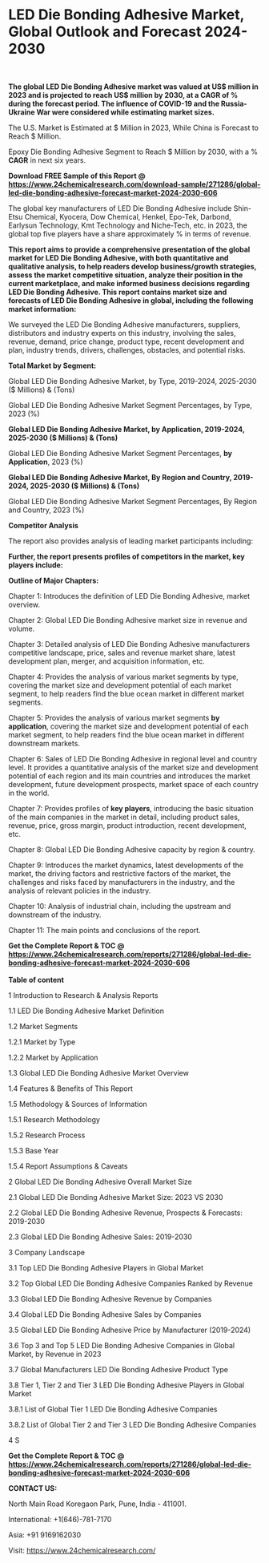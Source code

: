 <h1>LED Die Bonding Adhesive Market, Global Outlook and Forecast 2024-2030</h1><br/><p><strong>The global LED Die Bonding Adhesive market was valued at US$ million in 2023 and is projected to reach US$ million by 2030, at a <strong>CAGR</strong> of % during the forecast period. The influence of COVID-19 and the Russia-Ukraine War were considered while estimating market sizes.</strong></p><p>The U.S. Market is Estimated at $ Million in 2023, While China is Forecast to Reach $ Million.</p><p>Epoxy Die Bonding Adhesive Segment to Reach $ Million by 2030, with a % <strong>CAGR</strong> in next six years.</p><div><b>Download FREE Sample of this Report @ <a href="https://www.24chemicalresearch.com/download-sample/271286/global-led-die-bonding-adhesive-forecast-market-2024-2030-606">https://www.24chemicalresearch.com/download-sample/271286/global-led-die-bonding-adhesive-forecast-market-2024-2030-606</a></b></div><p>The global key manufacturers of LED Die Bonding Adhesive include Shin-Etsu Chemical, Kyocera, Dow Chemical, Henkel, Epo-Tek, Darbond, Earlysun Technology, Kmt Technology and Niche-Tech, etc. in 2023, the global top five players have a share approximately % in terms of revenue.</p><p><strong>This report aims to provide a comprehensive presentation of the global market for LED Die Bonding Adhesive, with both quantitative and qualitative analysis, to help readers develop business/growth strategies, assess the market competitive situation, analyze their position in the current marketplace, and make informed business decisions regarding LED Die Bonding Adhesive. This report contains market size and forecasts of LED Die Bonding Adhesive in global, including the following market information:</strong></p><p>We surveyed the LED Die Bonding Adhesive manufacturers, suppliers, distributors and industry experts on this industry, involving the sales, revenue, demand, price change, product type, recent development and plan, industry trends, drivers, challenges, obstacles, and potential risks.</p><p><strong>Total Market by Segment:</strong></p><p>Global LED Die Bonding Adhesive Market, by Type, 2019-2024, 2025-2030 ($ Millions) & (Tons)</p><p>Global LED Die Bonding Adhesive Market Segment Percentages, by Type, 2023 (%)</p><p><strong>Global LED Die Bonding Adhesive Market, <strong>by Application</strong>, 2019-2024, 2025-2030 ($ Millions) & (Tons)</strong></p><p>Global LED Die Bonding Adhesive Market Segment Percentages, <strong>by Application</strong>, 2023 (%)</p><p><strong>Global LED Die Bonding Adhesive Market, By Region and Country, 2019-2024, 2025-2030 ($ Millions) & (Tons)</strong></p><p>Global LED Die Bonding Adhesive Market Segment Percentages, By Region and Country, 2023 (%)</p><p><strong>Competitor Analysis</strong></p><p>The report also provides analysis of leading market participants including:</p><p><strong>Further, the report presents profiles of competitors in the market, <strong>key players</strong> include:</strong></p><p><strong>Outline of Major Chapters:</strong></p><p>Chapter 1: Introduces the definition of LED Die Bonding Adhesive, market overview.</p><p>Chapter 2: Global LED Die Bonding Adhesive market size in revenue and volume.</p><p>Chapter 3: Detailed analysis of LED Die Bonding Adhesive manufacturers competitive landscape, price, sales and revenue market share, latest development plan, merger, and acquisition information, etc.</p><p>Chapter 4: Provides the analysis of various market segments by type, covering the market size and development potential of each market segment, to help readers find the blue ocean market in different market segments.</p><p>Chapter 5: Provides the analysis of various market segments <strong>by application</strong>, covering the market size and development potential of each market segment, to help readers find the blue ocean market in different downstream markets.</p><p>Chapter 6: Sales of LED Die Bonding Adhesive in regional level and country level. It provides a quantitative analysis of the market size and development potential of each region and its main countries and introduces the market development, future development prospects, market space of each country in the world.</p><p>Chapter 7: Provides profiles of <strong>key players</strong>, introducing the basic situation of the main companies in the market in detail, including product sales, revenue, price, gross margin, product introduction, recent development, etc.</p><p>Chapter 8: Global LED Die Bonding Adhesive capacity by region & country.</p><p>Chapter 9: Introduces the market dynamics, latest developments of the market, the driving factors and restrictive factors of the market, the challenges and risks faced by manufacturers in the industry, and the analysis of relevant policies in the industry.</p><p>Chapter 10: Analysis of industrial chain, including the upstream and downstream of the industry.</p><p>Chapter 11: The main points and conclusions of the report.</p><div><b>Get the Complete Report & TOC @ <a href="https://www.24chemicalresearch.com/reports/271286/global-led-die-bonding-adhesive-forecast-market-2024-2030-606">https://www.24chemicalresearch.com/reports/271286/global-led-die-bonding-adhesive-forecast-market-2024-2030-606</a></b></div><br><b>Table of content</b><p>1 Introduction to Research & Analysis Reports<br />
 
  1.1 LED Die Bonding Adhesive Market Definition<br />
 
  1.2 Market Segments<br />
 
  1.2.1 Market by Type<br />
 
  1.2.2 Market by Application<br />
 
  1.3 Global LED Die Bonding Adhesive Market Overview<br />
 
  1.4 Features & Benefits of This Report<br />
 
  1.5 Methodology & Sources of Information<br />
 
  1.5.1 Research Methodology<br />
 
  1.5.2 Research Process<br />
 
  1.5.3 Base Year<br />
 
  1.5.4 Report Assumptions & Caveats<br />
 
 2 Global LED Die Bonding Adhesive Overall Market Size<br />
 
  2.1 Global LED Die Bonding Adhesive Market Size: 2023 VS 2030<br />
 
  2.2 Global LED Die Bonding Adhesive Revenue, Prospects & Forecasts: 2019-2030<br />
 
  2.3 Global LED Die Bonding Adhesive Sales: 2019-2030<br />
 
 3 Company Landscape<br />
 
  3.1 Top LED Die Bonding Adhesive Players in Global Market<br />
 
  3.2 Top Global LED Die Bonding Adhesive Companies Ranked by Revenue<br />
 
  3.3 Global LED Die Bonding Adhesive Revenue by Companies<br />
 
  3.4 Global LED Die Bonding Adhesive Sales by Companies<br />
 
  3.5 Global LED Die Bonding Adhesive Price by Manufacturer (2019-2024)<br />
 
  3.6 Top 3 and Top 5 LED Die Bonding Adhesive Companies in Global Market, by Revenue in 2023<br />
 
  3.7 Global Manufacturers LED Die Bonding Adhesive Product Type<br />
 
  3.8 Tier 1, Tier 2 and Tier 3 LED Die Bonding Adhesive Players in Global Market<br />
 
  3.8.1 List of Global Tier 1 LED Die Bonding Adhesive Companies<br />
 
  3.8.2 List of Global Tier 2 and Tier 3 LED Die Bonding Adhesive Companies<br />
 
 4 S<br><div><b>Get the Complete Report & TOC @ <a href="https://www.24chemicalresearch.com/reports/271286/global-led-die-bonding-adhesive-forecast-market-2024-2030-606">https://www.24chemicalresearch.com/reports/271286/global-led-die-bonding-adhesive-forecast-market-2024-2030-606</a></b></div></p>
 
 <b>CONTACT US:</b><br>
 
 North Main Road Koregaon Park, Pune, India - 411001.<br/>
 
 International: +1(646)-781-7170<br/>
 
 Asia: +91 9169162030<br/>
 
 Visit: <a href="https://www.24chemicalresearch.com/">https://www.24chemicalresearch.com/</a>
 
 <br>